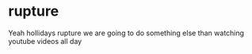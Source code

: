 # rupture
Yeah hollidays rupture we are going to do something else than watching youtube videos all day
